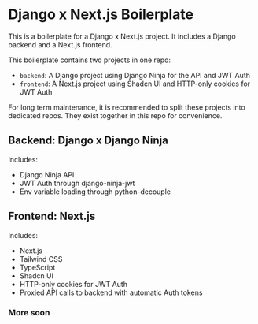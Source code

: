 # Django x Next.js Boilerplate

This is a boilerplate for a Django x Next.js project. It includes a Django backend and a Next.js frontend.


This boilerplate contains two projects in one repo:
- `backend`: A Django project using Django Ninja for the API and JWT Auth
- `frontend`: A Next.js project using Shadcn UI and HTTP-only cookies for JWT Auth

For long term maintenance, it is recommended to split these projects into dedicated repos. They exist together in this repo for convenience.


## Backend: Django x Django Ninja

Includes:
- Django Ninja API
- JWT Auth through django-ninja-jwt
- Env variable loading through python-decouple


## Frontend: Next.js

Includes:
- Next.js
- Tailwind CSS
- TypeScript
- Shadcn UI
- HTTP-only cookies for JWT Auth
- Proxied API calls to backend with automatic Auth tokens


### More soon
